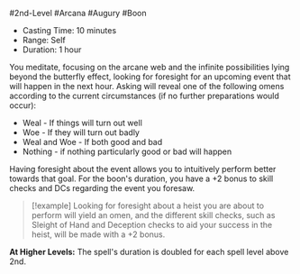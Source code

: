 #2nd-Level #Arcana #Augury #Boon 
 
- Casting Time: 10 minutes
- Range: Self
- Duration: 1 hour 

You meditate, focusing on the arcane web and the infinite possibilities lying beyond the butterfly effect, looking for foresight for an upcoming event that will happen in the next hour. Asking will reveal one of the following omens according to the current circumstances (if no further preparations would occur):

- Weal - If things will turn out well
- Woe - If they will turn out badly
- Weal and Woe - If both good and bad
- Nothing - if nothing particularly good or bad will happen

Having foresight about the event allows you to intuitively perform better towards that goal. For the boon's duration, you have a +2 bonus to skill checks and DCs regarding the event you foresaw.
 
>[!example] 
>Looking for foresight about a heist you are about to perform will yield an omen, and the different skill checks, such as Sleight of Hand and Deception checks to aid your success in the heist, will be made with a +2 bonus.
 
**At Higher Levels:** The spell's duration is doubled for each spell level above 2nd.